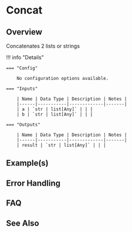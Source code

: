 # Concat

## Overview

Concatenates 2 lists or strings

!!! info "Details"

    === "Config"

        No configuration options available.

    === "Inputs"

        | Name | Data Type | Description | Notes |
        |------|-----------|-------------|-------|
        | a | `str | list[Any]` | | |
        | b | `str | list[Any]` | | |

    === "Outputs"

        | Name | Data Type | Description | Notes |
        |------|-----------|-------------|-------|
        | result | `str | list[Any]` | | |

## Example(s)

## Error Handling

## FAQ

## See Also
